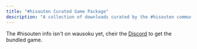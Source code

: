 ```yaml
---
title: "#hisouten Curated Game Package"
description: "A collection of downloads curated by the #hisouten community"
---
```


The #hisouten info isn't on wausoku yet, cheir the [Discord](https://discord.gg/MbNzxpy) to get the bundled game.
